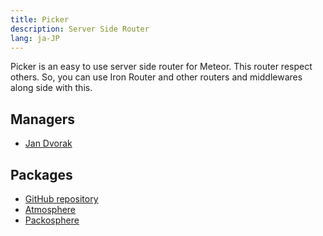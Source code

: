 ```yaml
---
title: Picker
description: Server Side Router
lang: ja-JP
---
```


Picker is an easy to use server side router for Meteor. This router respect others. So, you can use Iron Router and other routers and middlewares along side with this.

## Managers
* [Jan Dvorak](https://github.com/sponsors/StorytellerCZ)

## Packages
* [GitHub repository](https://github.com/Meteor-Community-Packages/picker)
* [Atmosphere](https://atmospherejs.com/communitypackages/picker)
* [Packosphere](https://packosphere.com/communitypackages/picker)
